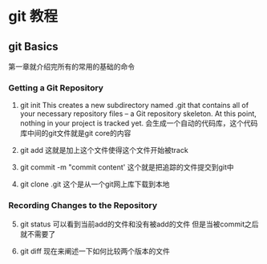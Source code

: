 # git 教程

## git Basics
第一章就介绍完所有的常用的基础的命令

### Getting a Git Repository
1. git init
This creates a new subdirectory named .git that contains all of your necessary repository files – a Git repository skeleton. At this point, nothing in your project is tracked yet. 
会生成一个自动的代码库，这个代码库中间的git文件就是git core的内容

2. git add
这就是加上这个文件使得这个文件开始被track

3. git commit -m "commit content'
这个就是把追踪的文件提交到git中

4. git clone .git
这个是从一个git网上库下载到本地

### Recording Changes to the Repository
5. git status
可以看到当前add的文件和没有被add的文件
但是当被commit之后就不需要了

6. git diff
现在来阐述一下如何比较两个版本的文件

